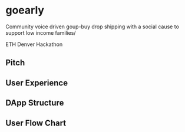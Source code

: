 # goearly

Community voice driven goup-buy drop shipping with a social cause to support low income families/

ETH Denver Hackathon

## Pitch

<!-- VIDEO -->

## User Experience

## DApp Structure

## User Flow Chart


